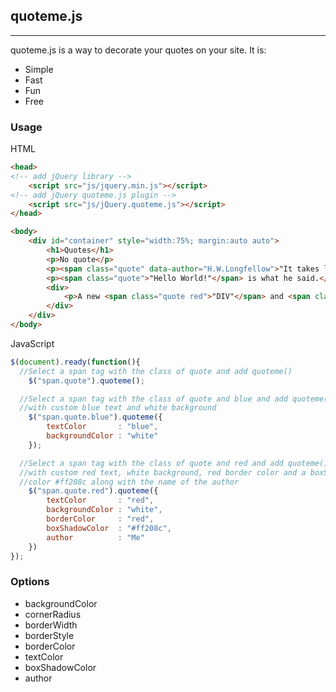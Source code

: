## quoteme.js
____________________

quoteme.js is a way to decorate your quotes on your site. It is:

+ Simple
+ Fast
+ Fun
+ Free


### Usage
HTML
```html
<head>
<!-- add jQuery library -->
    <script src="js/jquery.min.js"></script>
<!-- add jQuery quoteme.js plugin -->
    <script src="js/jQuery.quoteme.js"></script>
</head>

<body>
    <div id="container" style="width:75%; margin:auto auto">
        <h1>Quotes</h1>
        <p>No quote</p>
        <p><span class="quote" data-author="H.W.Longfellow">"It takes less time to do a thing right, than it does to explain why you did it wrong."</span></p>
        <p><span class="quote">"Hello World!"</span> is what he said.</p>
        <div>
            <p>A new <span class="quote red">"DIV"</span> and <span class="quote blue">"P"</span> tag to test with</p>
        </div>
    </div>
</body>
```
JavaScript
```javascript
$(document).ready(function(){
  //Select a span tag with the class of quote and add quoteme()
    $("span.quote").quoteme();

  //Select a span tag with the class of quote and blue and add quoteme() 
  //with custom blue text and white background
    $("span.quote.blue").quoteme({
        textColor       : "blue",
        backgroundColor : "white"
    });

  //Select a span tag with the class of quote and red and add quoteme() 
  //with custom red text, white background, red border color and a boxShadow 
  //color #ff208c along with the name of the author
    $("span.quote.red").quoteme({
        textColor       : "red",
        backgroundColor : "white",
        borderColor     : "red",
        boxShadowColor  : "#ff208c",
        author          : "Me"
    })
});
```

### Options

+ backgroundColor
+ cornerRadius
+ borderWidth
+ borderStyle
+ borderColor
+ textColor
+ boxShadowColor
+ author